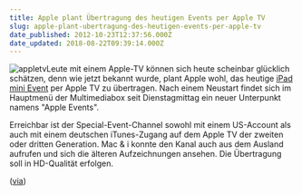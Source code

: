 ```yaml
---
title: Apple plant Übertragung des heutigen Events per Apple TV
slug: apple-plant-ubertragung-des-heutigen-events-per-apple-tv
date_published: 2012-10-23T12:37:56.000Z
date_updated: 2018-08-22T09:39:14.000Z
---
```


![appletv](//picdump.thafaker.de/2012/05/appletv-125x125.jpg)Leute mit einem Apple-TV können sich heute scheinbar glücklich schätzen, denn wie jetzt bekannt wurde, plant Apple wohl, das heutige [iPad mini Event](__GHOST_URL__/liveticker-fur-den-heutigen-apple-event/) per Apple TV zu übertragen. Nach einem Neustart findet sich im Hauptmenü der Multimediabox seit Dienstagmittag ein neuer Unterpunkt namens "Apple Events". 

Erreichbar ist der Special-Event-Channel sowohl mit einem US-Account als auch mit einem deutschen iTunes-Zugang auf dem Apple TV der zweiten oder dritten Generation. Mac & i konnte den Kanal auch aus dem Ausland aufrufen und sich die älteren Aufzeichnungen ansehen. Die Übertragung soll in HD-Qualität erfolgen.

([via](http://www.heise.de/mac-and-i/meldung/Apple-uebertraegt-iPad-mini-Event-offenbar-per-Apple-TV-1734865.html))

